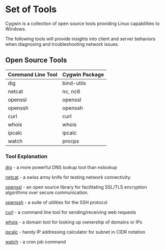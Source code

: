 # Set of Tools

Cygwin is a collection of open source tools providing Linux capabilities to Windows.

The following tools will provide insights into client and server behaviors when diagnosing and troubleshooting network issues.

## Open Source Tools

| Command Line Tool | Cygwin Package |
| ----------------- | -------------- |
| dig               | bind-utils     |
| netcat            | nc, nc6        |
| openssl           | openssl        |
| openssh           | openssh        |
| curl              | curl           |
| whois             | whois          |
| ipcalc            | ipcalc         |
| watch             | procps         |

### Tool Explanation

[dig](https://cygwin.com/packages/summary/bind-utils.html) - a more powerful DNS lookup tool than nslookup

[netcat](https://cygwin.com/packages/summary/nc.html) - a swiss army knife for testing network connectivity.

[openssl](https://cygwin.com/packages/summary/openssl.html) - an open source library for facilitating SSL/TLS encryption algorithms over secure communication.

[openssh](https://cygwin.com/packages/summary/openssh.html) - a suite of utilities for the SSH protocol

[curl](https://cygwin.com/packages/summary/curl.html) - a command line tool for sending/receiving web requests

[whois](https://cygwin.com/packages/summary/whois.html) - a domain tool for looking up ownership of domains or IPs

[ipcalc](https://cygwin.com/packages/summary/ipcalc.html) - handy IP addressing calculator for subnet in CIDR notation

[watch](https://cygwin.com/packages/summary/procps-ng.html) - a cron job command
